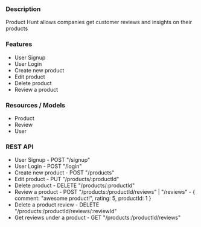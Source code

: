 ### Description
Product Hunt allows companies get customer reviews and insights on their products

### Features
- User Signup
- User Login
- Create new product
- Edit product
- Delete product
- Review a product

### Resources / Models
- Product
- Review
- User

### REST API
- User Signup - POST "/signup"
- User Login - POST "/login"
- Create new product - POST "/products"
- Edit product - PUT "/products/:productId"
- Delete product - DELETE "/products/:productId"
- Review a product - POST "/products:/productId/reviews" | "/reviews" - { comment: "awesome product!", rating: 5, productId: 1 }
- Delete a product review - DELETE "/products:/productId/reviews/:reviewId"
- Get reviews under a product - GET "/products:/productId/reviews"
